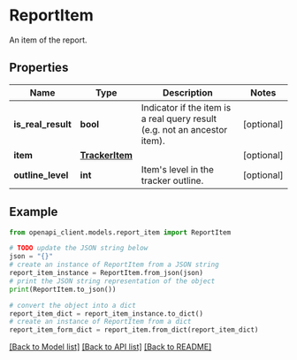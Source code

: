 # ReportItem

An item of the report.

## Properties

Name | Type | Description | Notes
------------ | ------------- | ------------- | -------------
**is_real_result** | **bool** | Indicator if the item is a real query result (e.g. not an ancestor item). | [optional] 
**item** | [**TrackerItem**](TrackerItem.md) |  | [optional] 
**outline_level** | **int** | Item&#39;s level in the tracker outline. | [optional] 

## Example

```python
from openapi_client.models.report_item import ReportItem

# TODO update the JSON string below
json = "{}"
# create an instance of ReportItem from a JSON string
report_item_instance = ReportItem.from_json(json)
# print the JSON string representation of the object
print(ReportItem.to_json())

# convert the object into a dict
report_item_dict = report_item_instance.to_dict()
# create an instance of ReportItem from a dict
report_item_form_dict = report_item.from_dict(report_item_dict)
```
[[Back to Model list]](../README.md#documentation-for-models) [[Back to API list]](../README.md#documentation-for-api-endpoints) [[Back to README]](../README.md)


